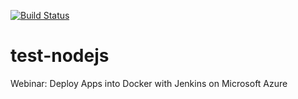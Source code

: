 [![Build Status](http://jenkins.demo.ackstorm.com:8080/job/azure-docker-ci-staging/badge/icon)](http://jenkins.demo.ackstorm.com:8080/job/azure-docker-ci-staging/)

# test-nodejs

Webinar: Deploy Apps into Docker with Jenkins on Microsoft Azure
